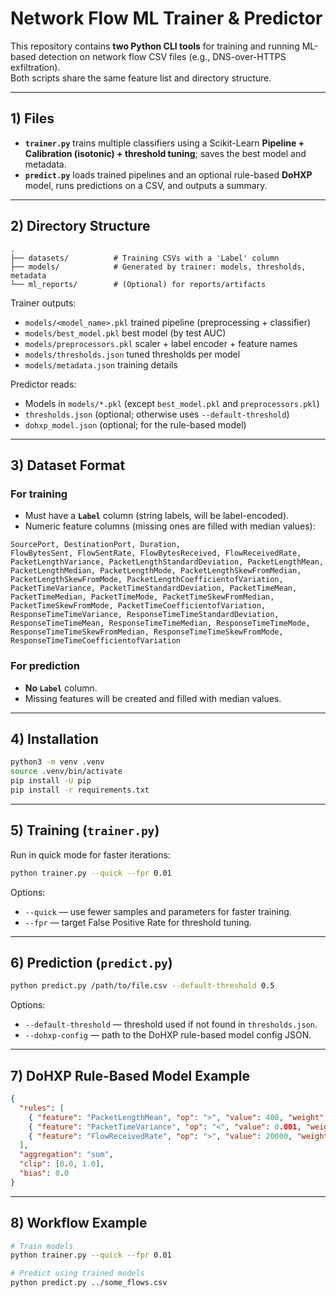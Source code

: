 # Network Flow ML Trainer & Predictor

This repository contains **two Python CLI tools** for training and running ML-based detection on network flow CSV files (e.g., DNS-over-HTTPS exfiltration).  
Both scripts share the same feature list and directory structure.

---

## 1) Files

- **`trainer.py`** trains multiple classifiers using a Scikit-Learn **Pipeline + Calibration (isotonic) + threshold tuning**; saves the best model and metadata.
- **`predict.py`**  loads trained pipelines and an optional rule-based **DoHXP** model, runs predictions on a CSV, and outputs a summary.

---

## 2) Directory Structure

```
.
├── datasets/          # Training CSVs with a 'Label' column
├── models/            # Generated by trainer: models, thresholds, metadata
└── ml_reports/        # (Optional) for reports/artifacts
```

Trainer outputs:

- `models/<model_name>.pkl` trained pipeline (preprocessing + classifier)
- `models/best_model.pkl` best model (by test AUC)
- `models/preprocessors.pkl` scaler + label encoder + feature names
- `models/thresholds.json` tuned thresholds per model
- `models/metadata.json` training details

Predictor reads:

- Models in `models/*.pkl` (except `best_model.pkl` and `preprocessors.pkl`)
- `thresholds.json` (optional; otherwise uses `--default-threshold`)
- `dohxp_model.json` (optional; for the rule-based model)

---

## 3) Dataset Format

### For training
- Must have a **`Label`** column (string labels, will be label-encoded).
- Numeric feature columns (missing ones are filled with median values):

```
SourcePort, DestinationPort, Duration,
FlowBytesSent, FlowSentRate, FlowBytesReceived, FlowReceivedRate,
PacketLengthVariance, PacketLengthStandardDeviation, PacketLengthMean,
PacketLengthMedian, PacketLengthMode, PacketLengthSkewFromMedian,
PacketLengthSkewFromMode, PacketLengthCoefficientofVariation,
PacketTimeVariance, PacketTimeStandardDeviation, PacketTimeMean,
PacketTimeMedian, PacketTimeMode, PacketTimeSkewFromMedian,
PacketTimeSkewFromMode, PacketTimeCoefficientofVariation,
ResponseTimeTimeVariance, ResponseTimeTimeStandardDeviation,
ResponseTimeTimeMean, ResponseTimeTimeMedian, ResponseTimeTimeMode,
ResponseTimeTimeSkewFromMedian, ResponseTimeTimeSkewFromMode,
ResponseTimeTimeCoefficientofVariation
```

### For prediction
- **No `Label`** column.
- Missing features will be created and filled with median values.

---

## 4) Installation

```bash
python3 -m venv .venv
source .venv/bin/activate
pip install -U pip
pip install -r requirements.txt
```

---

## 5) Training (`trainer.py`)

Run in quick mode for faster iterations:

```bash
python trainer.py --quick --fpr 0.01
```

Options:
- `--quick` — use fewer samples and parameters for faster training.
- `--fpr` — target False Positive Rate for threshold tuning.

---

## 6) Prediction (`predict.py`)

```bash
python predict.py /path/to/file.csv --default-threshold 0.5
```

Options:
- `--default-threshold` — threshold used if not found in `thresholds.json`.
- `--dohxp-config` — path to the DoHXP rule-based model config JSON.

---

## 7) DoHXP Rule-Based Model Example

```json
{
  "rules": [
    { "feature": "PacketLengthMean", "op": ">", "value": 400, "weight": 0.6 },
    { "feature": "PacketTimeVariance", "op": "<", "value": 0.001, "weight": 0.5 },
    { "feature": "FlowReceivedRate", "op": ">", "value": 20000, "weight": 0.4 }
  ],
  "aggregation": "sum",
  "clip": [0.0, 1.0],
  "bias": 0.0
}
```

---

## 8) Workflow Example

```bash
# Train models
python trainer.py --quick --fpr 0.01

# Predict using trained models
python predict.py ../some_flows.csv
```